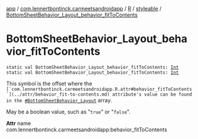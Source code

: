 [app](../../../index.md) / [com.lennertbontinck.carmeetsandroidapp](../../index.md) / [R](../index.md) / [styleable](index.md) / [BottomSheetBehavior_Layout_behavior_fitToContents](./-bottom-sheet-behavior_-layout_behavior_fit-to-contents.md)

# BottomSheetBehavior_Layout_behavior_fitToContents

`static val BottomSheetBehavior_Layout_behavior_fitToContents: `[`Int`](https://kotlinlang.org/api/latest/jvm/stdlib/kotlin/-int/index.html)
`static val BottomSheetBehavior_Layout_behavior_fitToContents: `[`Int`](https://kotlinlang.org/api/latest/jvm/stdlib/kotlin/-int/index.html)

This symbol is the offset where the ``[`com.lennertbontinck.carmeetsandroidapp.R.attr#behavior_fitToContents`](../attr/behavior_fit-to-contents.md) attribute's value can be found in the ``[`#BottomSheetBehavior_Layout`](-bottom-sheet-behavior_-layout.md) array.

May be a boolean value, such as "`true`" or "`false`".

**Attr**
name com.lennertbontinck.carmeetsandroidapp:behavior_fitToContents

